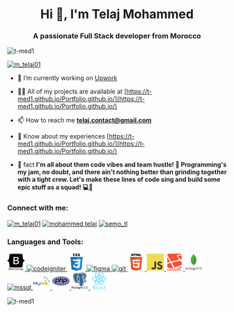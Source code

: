 <h1 align="center">Hi 👋, I'm Telaj Mohammed</h1>
<h3 align="center">A passionate Full Stack developer from Morocco</h3>

<p align="left"> <img src="https://komarev.com/ghpvc/?username=t-med1&label=Profile%20views&color=0e75b6&style=flat" alt="t-med1" /> </p>

<p align="left"> <a href="https://twitter.com/m_telaj01" target="blank"><img src="https://img.shields.io/twitter/follow/m_telaj01?logo=twitter&style=for-the-badge" alt="m_telaj01" /></a> </p>

- 🔭 I’m currently working on [Upwork](https://www.upwork.com/freelancers/~010fcc57ad5aa4ad2a)

- 👨‍💻 All of my projects are available at [https://t-med1.github.io/Portfolio.github.io/](https://t-med1.github.io/Portfolio.github.io/)

- 📫 How to reach me **telaj.contact@gmail.com**

- 📄 Know about my experiences [https://t-med1.github.io/Portfolio.github.io/](https://t-med1.github.io/Portfolio.github.io/)

- 🤝 fact **I'm all about them code vibes and team hustle! 🚀 Programming's my jam, no doubt, and there ain't nothing better than grinding together with a tight crew. Let's make these lines of code sing and build some epic stuff as a squad! 💻👊**

<h3 align="left">Connect with me:</h3>
<p align="left">
<a href="https://twitter.com/m_telaj01" target="blank"><img align="center" src="https://raw.githubusercontent.com/rahuldkjain/github-profile-readme-generator/master/src/images/icons/Social/twitter.svg" alt="m_telaj01" height="30" width="40" /></a>
<a href="https://www.linkedin.com/in/mohammed-telaj-420488264/" target="blank"><img align="center" src="https://raw.githubusercontent.com/rahuldkjain/github-profile-readme-generator/master/src/images/icons/Social/linked-in-alt.svg" alt="mohammed telaj" height="30" width="40" /></a>
<a href="https://www.instagram.com/__semotl/" target="blank"><img align="center" src="https://raw.githubusercontent.com/rahuldkjain/github-profile-readme-generator/master/src/images/icons/Social/instagram.svg" alt="semo_tl" height="30" width="40" /></a>
</p>

<h3 align="left">Languages and Tools:</h3>
<p align="left"> <a href="https://getbootstrap.com" target="_blank" rel="noreferrer"> <img src="https://raw.githubusercontent.com/devicons/devicon/master/icons/bootstrap/bootstrap-plain-wordmark.svg" alt="bootstrap" width="40" height="40"/> </a> <a href="https://codeigniter.com" target="_blank" rel="noreferrer"> <img src="https://cdn.worldvectorlogo.com/logos/codeigniter.svg" alt="codeigniter" width="40" height="40"/> </a> <a href="https://www.w3schools.com/css/" target="_blank" rel="noreferrer"> <img src="https://raw.githubusercontent.com/devicons/devicon/master/icons/css3/css3-original-wordmark.svg" alt="css3" width="40" height="40"/> </a> <a href="https://www.figma.com/" target="_blank" rel="noreferrer"> <img src="https://www.vectorlogo.zone/logos/figma/figma-icon.svg" alt="figma" width="40" height="40"/> </a> <a href="https://git-scm.com/" target="_blank" rel="noreferrer"> <img src="https://www.vectorlogo.zone/logos/git-scm/git-scm-icon.svg" alt="git" width="40" height="40"/> </a> <a href="https://www.w3.org/html/" target="_blank" rel="noreferrer"> <img src="https://raw.githubusercontent.com/devicons/devicon/master/icons/html5/html5-original-wordmark.svg" alt="html5" width="40" height="40"/> </a> <a href="https://developer.mozilla.org/en-US/docs/Web/JavaScript" target="_blank" rel="noreferrer"> <img src="https://raw.githubusercontent.com/devicons/devicon/master/icons/javascript/javascript-original.svg" alt="javascript" width="40" height="40"/> </a> <a href="https://laravel.com/" target="_blank" rel="noreferrer"> <img src="https://raw.githubusercontent.com/devicons/devicon/master/icons/laravel/laravel-plain-wordmark.svg" alt="laravel" width="40" height="40"/> </a> <a href="https://www.mongodb.com/" target="_blank" rel="noreferrer"> <img src="https://raw.githubusercontent.com/devicons/devicon/master/icons/mongodb/mongodb-original-wordmark.svg" alt="mongodb" width="40" height="40"/> </a> <a href="https://www.microsoft.com/en-us/sql-server" target="_blank" rel="noreferrer"> <img src="https://www.svgrepo.com/show/303229/microsoft-sql-server-logo.svg" alt="mssql" width="40" height="40"/> </a> <a href="https://www.mysql.com/" target="_blank" rel="noreferrer"> <img src="https://raw.githubusercontent.com/devicons/devicon/master/icons/mysql/mysql-original-wordmark.svg" alt="mysql" width="40" height="40"/> </a> <a href="https://www.php.net" target="_blank" rel="noreferrer"> <img src="https://raw.githubusercontent.com/devicons/devicon/master/icons/php/php-original.svg" alt="php" width="40" height="40"/> </a> <a href="https://www.postgresql.org" target="_blank" rel="noreferrer"> <img src="https://raw.githubusercontent.com/devicons/devicon/master/icons/postgresql/postgresql-original-wordmark.svg" alt="postgresql" width="40" height="40"/> </a> <a href="https://reactjs.org/" target="_blank" rel="noreferrer"> <img src="https://raw.githubusercontent.com/devicons/devicon/master/icons/react/react-original-wordmark.svg" alt="react" width="40" height="40"/> </a> </p>

<p><img align="center" src="https://github-readme-stats.vercel.app/api/top-langs?username=t-med1&show_icons=true&locale=en&layout=compact" alt="t-med1" /></p>

